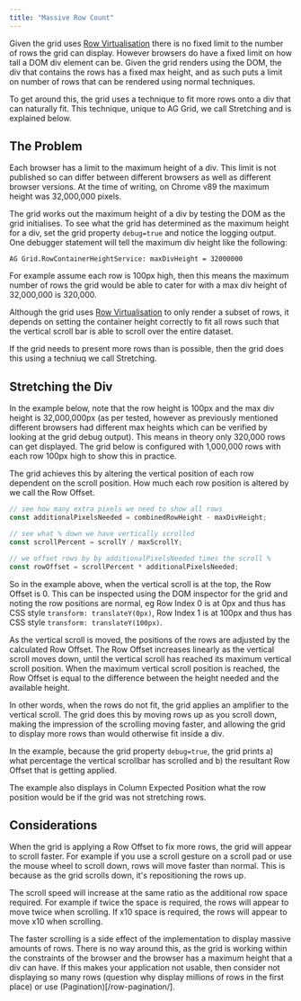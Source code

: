 ```yaml
---
title: "Massive Row Count"
---
```


Given the grid uses [Row Virtualisation](/dom-virtualisation/#row-virtualisation) there is no
fixed limit to the number of rows the grid can display. However browsers do have a fixed limit
on how tall a DOM div element can be. Given the grid renders using the DOM, the div that contains
the rows has a fixed max height, and as such puts a limit on number of rows that can be
rendered using normal techniques.

To get around this, the grid uses a technique to fit more rows onto a div that can naturally fit.
This technique, unique to AG Grid, we call Stretching and is explained below.

## The Problem

Each browser has a limit to the maximum height of a div. This limit is not published so can differ
between different browsers as well as different browser versions. At the time of writing, on 
Chrome v89 the maximum height was 32,000,000 pixels.

The grid works out the maximum height of a div by testing the DOM as the grid initialises. To see what
the grid has determined as the maximum height for a div, set the grid property `debug=true`
and notice the logging output. One debugger statement will tell the maximum div height
like the following:

`AG Grid.RowContainerHeightService: maxDivHeight = 32000000`

For example assume each row is 100px high, then this means the maximum number of rows the grid
would be able to cater for with a max div height of 32,000,000 is 320,000.

Although the grid uses [Row Virtualisation](/dom-virtualisation/#row-virtualisation) to only render
a subset of rows, it depends on setting the container height correctly to fit all rows such that the
vertical scroll bar is able to scroll over the entire dataset.

If the grid needs to present more rows than is possible, then the grid does this using a techniuq
we call Stretching.

## Stretching the Div

In the example below, note that the row height is 100px and the max div height is 32,000,000px
(as per tested, however as previously mentioned different browsers had different max heights which
can be verified by looking at the grid debug output). This means in theory only 320,000 rows
can get displayed. The grid below is configured with 1,000,000 rows with each row 100px high to
show this in practice.

<grid-example title='Massive Dataset Example' name='viewport-big-data' type='generated' options='{ "enterprise": true, "modules": ["viewport"] }'></grid-example>

The grid achieves this by altering the vertical position of each row dependent on the scroll position.
How much each row position is altered by we call the Row Offset.

```ts
// see how many extra pixels we need to show all rows
const additionalPixelsNeeded = combinedRowHeight - maxDivHeight;

// see what % down we have vertically scrolled
const scrollPercent = scrollY / maxScrollY;

// we offset rows by by additionalPixelsNeeded times the scroll %
const rowOffset = scrollPercent * additionalPixelsNeeded;
```

So in the example above, when the vertical scroll is at the top, the Row Offset is 0. This can
be inspected using the DOM inspector for the grid and noting the row positions are normal, eg
Row Index 0 is at 0px and thus has CSS style `transform: translateY(0px)`, Row Index 1 is at 100px
and thus has CSS style `transform: translateY(100px)`.

As the vertical scroll is moved, the positions of the rows are adjusted by the calculated Row Offset.
The Row Offset increases linearly as the vertical scroll moves down, until the vertical scroll has
reached its maximum vertical scroll position. When the maximum vertical scroll position is reached,
the Row Offset is equal to the difference between the height needed and the available height.

In other words, when the rows do not fit, the grid applies an amplifier to the vertical scroll.
The grid does this by moving rows up as you scroll down, making the impression of the scrolling moving
faster, and allowing the grid to display more rows than would otherwise fit inside a div.

In the example, because the grid property `debug=true`, the grid prints a) what percentage the vertical
scrollbar has scrolled and b) the resultant Row Offset that is getting applied.

The example also displays in Column Expected Position what the row position would be if the grid
was not stretching rows.

## Considerations

When the grid is applying a Row Offset to fix more rows, the grid will appear to scroll faster.
For example if you use a scroll gesture on a scroll pad or use the mouse wheel to scroll down,
rows will move faster than normal. This is because as the grid scrolls down, it's repositioning
the rows up.

The scroll speed will increase at the same ratio as the additional row space required. For example
if twice the space is required, the rows will appear to move twice when scrolling. If x10
space is required, the rows will appear to move x10 when scrolling.

The faster scrolling is a side effect of the implementation to display massive amounts of rows.
There is no way around this, as the grid is working within the constraints of the browser and the
browser has a maximum height that a div can have.
If this makes your application not usable, then consider not displaying so many rows (question why
display millions of rows in the first place) or use (Pagination)[/row-pagination/].
